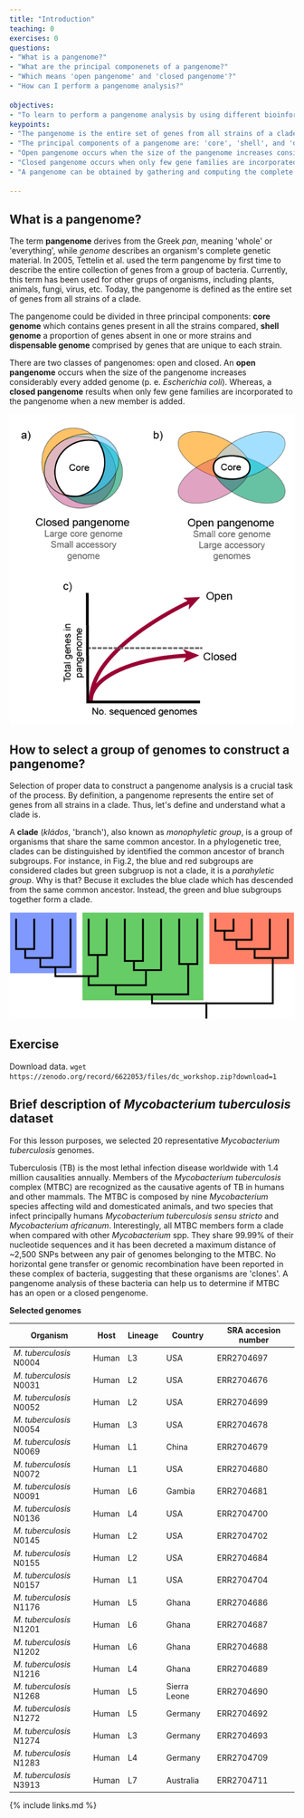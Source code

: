```yaml
---
title: "Introduction"
teaching: 0
exercises: 0
questions:
- "What is a pangenome?"
- "What are the principal componenets of a pangenome?"
- "Which means 'open pangenome' and 'closed pangenome'?"
- "How can I perform a pangenome analysis?"

objectives:
- "To learn to perform a pangenome analysis by using different bioinformatic tools"
keypoints:
- "The pangenome is the entire set of genes from all strains of a clade."
- "The principal components of a pangenome are: 'core', 'shell', and 'dispensable'"
- "Open pangenome occurs when the size of the pangenome increases considerably every added genome (p. e. *Escherichia coli*)"
- "Closed pangenome occurs when only few gene families are incorporated to the pangenome when a new member of the clade is added." 
- "A pangenome can be obtained by gathering and computing the complete genome sequence of the members of a clade by using specialized bioinformatic tools"

---
```


## What is a pangenome?

The term **pangenome** derives from the Greek *pan*, meaning 'whole' or 'everything', while *genome* describes an organism's complete genetic material. In 2005, Tettelin et al. used the term pangenome by first time to describe the entire collection of genes from a group of bacteria. Currently, this term has been used for other grups of organisms, including plants, animals, fungi, virus, etc. Today, the pangenome is defined as the entire set of genes from all strains of a clade.

The pangenome could be divided in three principal components: **core genome** which contains genes present in all the strains compared, **shell genome** a proportion of genes absent in one or more strains and **dispensable genome** comprised by genes that are unique to each strain. 

There are two classes of pangenomes: open and closed. An **open pangenome** occurs when the size of the pangenome increases considerably every added genome (p. e. *Escherichia coli*). Whereas, a **closed pangenome** results when only few gene families are incorporated to the pangenome when a new member is added.


![Figure 1. Characteristics of open and closed pangenomes](../fig/Characteristics_of_open_and_closed_pangenomes.png)



## How to select a group of genomes to construct a pangenome?

Selection of proper data to construct a pangenome analysis is a crucial task of the process. By definition, a pangenome represents the entire set of genes from all strains in a clade. Thus, let's define and understand what a clade is. 

A **clade** (*kládos*, 'branch'), also known as *monophyletic group*, is a group of organisms that share the same common ancestor. In a phylogenetic tree, clades can be distinguished by identified the common ancestor of branch subgroups. For instance, in Fig.2, the blue and red subgroups are considered clades but green subgruop is not a clade, it is a *parahyletic group*. Why is that? Becuse it excludes the blue clade which has descended from the same common ancestor. Instead, the green and blue subgroups together form a clade.



![Figure 2. Cladogram representation](../fig/Cladogram.png)


## Exercise 
Download data. 
`wget https://zenodo.org/record/6622053/files/dc_workshop.zip?download=1`


## Brief description of *Mycobacterium tuberculosis* dataset

For this lesson purposes, we selected 20 representative *Mycobacterium tuberculosis* genomes. 

Tuberculosis (TB) is the most lethal infection disease worldwide with 1.4 million causalities annually. Members of the *Mycobacterium tuberculosis* complex (MTBC) are recognized as the causative agents of TB in humans and other mammals. The MTBC is composed by nine *Mycobacterium* species affecting wild and domesticated animals, and two species that infect principally humans *Mycobacterium tuberculosis sensu stricto* and *Mycobacterium africanum*. Interestingly, all MTBC members form a clade when compared with other *Mycobacterium* spp. They share 99.99% of their nucleotide sequences and it has been decreted a maximum distance of ~2,500 SNPs between any pair of genomes belonging to the MTBC. No horizontal gene transfer or genomic recombination have been reported in these complex of bacteria, suggesting that these organisms are 'clones'. A pangenome analysis of these bacteria can help us to determine if MTBC has an open or a closed pengenome. 


**Selected genomes**


| Organism                | Host    | Lineage    | Country     | SRA accesion number |
|-------------------------|---------|------------|-------------|---------------------|
|*M. tuberculosis*  N0004 | Human   | L3         |USA          | ERR2704697          |
|*M. tuberculosis*  N0031 | Human   | L2         |USA          | ERR2704676          |
|*M. tuberculosis*  N0052 | Human   | L2         |USA          | ERR2704699          |
|*M. tuberculosis*  N0054 | Human   | L3         |USA          | ERR2704678          |
|*M. tuberculosis*  N0069 | Human   | L1         |China        | ERR2704679          |
|*M. tuberculosis*  N0072 | Human   | L1         |USA          | ERR2704680          |
|*M. tuberculosis*  N0091 | Human   | L6         |Gambia       | ERR2704681          |
|*M. tuberculosis*  N0136 | Human   | L4         |USA          | ERR2704700          |
|*M. tuberculosis*  N0145 | Human   | L2         |USA          | ERR2704702          |
|*M. tuberculosis*  N0155 | Human   | L2         |USA          | ERR2704684          |
|*M. tuberculosis*  N0157 | Human   | L1         |USA          | ERR2704704          |
|*M. tuberculosis*  N1176 | Human   | L5         |Ghana        | ERR2704686          |
|*M. tuberculosis*  N1201 | Human   | L6         |Ghana        | ERR2704687          |
|*M. tuberculosis*  N1202 | Human   | L6         |Ghana        | ERR2704688          |
|*M. tuberculosis*  N1216 | Human   | L4         |Ghana        | ERR2704689          |
|*M. tuberculosis*  N1268 | Human   | L5         |Sierra Leone | ERR2704690          |
|*M. tuberculosis*  N1272 | Human   | L5         |Germany      | ERR2704692          |
|*M. tuberculosis*  N1274 | Human   | L3         |Germany      | ERR2704693          |
|*M. tuberculosis*  N1283 | Human   | L4         |Germany      | ERR2704709          |
|*M. tuberculosis*  N3913 | Human   | L7         |Australia    | ERR2704711          |


{% include links.md %}

